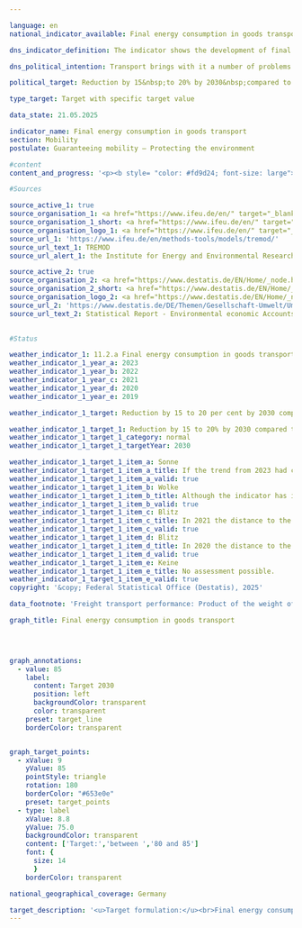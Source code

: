 ```yaml
---

language: en        
national_indicator_available: Final energy consumption in goods transport        

dns_indicator_definition: The indicator shows the development of final energy consumption for the domestic transport of goods by inland waterway, rail and road compared to the base year 2015.        

dns_political_intention: Transport brings with it a number of problems. For example, noise and air pollutants affect the quality of life, particularly in cities, and transport-related emissions contribute to climate change. The emission of harmful greenhouse gases (GHG) is closely linked to the energy consumed in transport.        

political_target: Reduction by 15&nbsp;to 20% by 2030&nbsp;compared to 2015        

type_target: Target with specific target value        

data_state: 21.05.2025        

indicator_name: Final energy consumption in goods transport        
section: Mobility        
postulate: Guaranteeing mobility – Protecting the environment        

#content         
content_and_progress: '<p><b style= "color: #fd9d24; font-size: large">11.2.a Final energy consumption in goods transport</b><br><br>This indicator represents the final energy consumption (FEC) resulting from the transport of goods within Germany. Final energy refers to the energy directly used in transport&nbsp;–&nbsp;such as petrol or diesel fuel. Transformation losses during the production of fuels, as well as potential transmission losses, are not taken into account. The underlying data is sourced from the TREMOD database (Transport Emission Model) developed by the Institute for Energy and Environmental Research (ifeu). This model is used to assess transport-related emissions and captures domestic fuel consumption, regardless of the place of refuelling. Air freight is excluded from the analysis due to its relatively minor share of total freight volume. Due to the definitional limitation to domestic FEC, the indicator reflects the effects of increasing international economic integration of Germany’s economy only to a limited extent.<br><br>In 2023, transport of goods accounted for 26.1%<sup>1</sup> of total transport-related final energy consumption. For the first time, FEC in this sector fell below 2015&nbsp;levels&nbsp;–&nbsp;representing a 3.4% decline compared to the base year. The politically defined goal is to reduce FEC in transport of goods by 15% to 20% between 2015&nbsp;and 2030. If recent trends continue, this target is likely to be met.<br><br>Transport of goods performance measures the quantity of goods transported over a given distance, based on data from the TREMOD database. Between 2015&nbsp;and 2021, the number of tonne-kilometres travelled rose by 8.4%, interrupted only by a brief decline in 2020. However, by 2023, transport performance had decreased again, remaining only 2.6% above the 2015&nbsp;level.<br><br>In addition to absolute energy consumption, FEC is also considered in relation to freight transport performance to provide insight into energy efficiency. In 2023, FEC per tonne-kilometre stood at 94.1% of the 2015&nbsp;value&nbsp;–&nbsp;the lowest level in eight years. FEC has declined across all modes of freight transport compared to 2015. The most significant reduction was recorded in inland waterways, with a decrease of 26.2%. In contrast, energy consumption in road freight transport dropped by only 2.8%, and by 1.1% in rail transport.<br><br><small><sup>1</sup> The sum of the shares of freight transport (indicator 11.2.a) and passenger transport (indicator <a href="https://dns-indikatoren.de/en/11-2-b/">11.2.b</a>) in total final energy consumption in transport does not add up to 100%. This deviation results from different definitions: While the energy consumption in passenger and freight transport is based on domestic consumption (source: TREMOD), the total final energy consumption in transport is based on domestic sales (source: AG Energiebilanzen).</small></p>'                

#Sources        

source_active_1: true
source_organisation_1: <a href="https://www.ifeu.de/en/" target="_blank" onclick="return confirm_alert('the Institute for Energy and Environmental Research Heidelberg', 'En')">Institute for Energy and Environmental Research Heidelberg</a>
source_organisation_1_short: <a href="https://www.ifeu.de/en/" target="_blank" onclick="return confirm_alert('the Institute for Energy and Environmental Research Heidelberg', 'En')">Institute for Energy and Environmental Research Heidelberg</a>
source_organisation_logo_1: <a href="https://www.ifeu.de/en/" target="_blank" onclick="return confirm_alert('the Institute for Energy and Environmental Research Heidelberg', 'En')"><img src="https://dns-indikatoren.de/public/OrgImgEn/ifeu.png" alt="Institute for Energy and Environmental Research Heidelberg" title=" Click here to visit the homepage of the organizationInstitute for Energy and Environmental Research Heidelberg" style="height:60px; width:148px; border:transparent"/></a>
source_url_1: 'https://www.ifeu.de/en/methods-tools/models/tremod/'
source_url_text_1: TREMOD
source_url_alert_1: the Institute for Energy and Environmental Research Heidelberg

source_active_2: true
source_organisation_2: <a href="https://www.destatis.de/EN/Home/_node.html" target="_blank">Federal Statistical Office</a>
source_organisation_2_short: <a href="https://www.destatis.de/EN/Home/_node.html" target="_blank">Federal Statistical Office</a>
source_organisation_logo_2: <a href="https://www.destatis.de/EN/Home/_node.html" target="_blank"><img src="https://dns-indikatoren.de/public/OrgImgEn/destatis.png" alt="Federal Statistical Office" title=" Click here to visit the homepage of the organizationFederal Statistical Office" style="height:60px; width:148px; border:transparent"/></a>
source_url_2: 'https://www.destatis.de/DE/Themen/Gesellschaft-Umwelt/Umwelt/UGR/verkehr-tourismus/_inhalt.html#sprg409790'
source_url_text_2: Statistical Report - Environmental economic Accounts (UGR) - Transport and environme (only available in German)
        

#Status        

weather_indicator_1: 11.2.a Final energy consumption in goods transport
weather_indicator_1_year_a: 2023
weather_indicator_1_year_b: 2022
weather_indicator_1_year_c: 2021
weather_indicator_1_year_d: 2020
weather_indicator_1_year_e: 2019

weather_indicator_1_target: Reduction by 15 to 20 per cent by 2030 compared to 2015

weather_indicator_1_target_1: Reduction by 15 to 20% by 2030 compared to 2015
weather_indicator_1_target_1_category: normal
weather_indicator_1_target_1_targetYear: 2030

weather_indicator_1_target_1_item_a: Sonne
weather_indicator_1_target_1_item_a_title: If the trend from 2023 had continued, the target value would have been reached or missed by less than 5% of the difference between the target value and the value at that time.
weather_indicator_1_target_1_item_a_valid: true
weather_indicator_1_target_1_item_b: Wolke
weather_indicator_1_target_1_item_b_title: Although the indicator has in 2022 been moving in the desired direction toward the target, if the trend had to continued, the target would have been missed in the target year by more than 20% of the difference between the target value and the value at that time.
weather_indicator_1_target_1_item_b_valid: true
weather_indicator_1_target_1_item_c: Blitz
weather_indicator_1_target_1_item_c_title: In 2021 the distance to the target was constantly high or had increased. Thus, the indicator did not develop in the desired direction.
weather_indicator_1_target_1_item_c_valid: true
weather_indicator_1_target_1_item_d: Blitz
weather_indicator_1_target_1_item_d_title: In 2020 the distance to the target was constantly high or had increased. Thus, the indicator did not develop in the desired direction.
weather_indicator_1_target_1_item_d_valid: true
weather_indicator_1_target_1_item_e: Keine
weather_indicator_1_target_1_item_e_title: No assessment possible.
weather_indicator_1_target_1_item_e_valid: true        
copyright: '&copy; Federal Statistical Office (Destatis), 2025'        

data_footnote: 'Freight transport performance: Product of the weight of the transported goods in tonnes (t) and the distance travelled in kilometres (km) during transport (generally only in Germany).'        

graph_title: Final energy consumption in goods transport        

        


graph_annotations:
  - value: 85
    label:
      content: Target 2030
      position: left
      backgroundColor: transparent
      color: transparent
    preset: target_line
    borderColor: transparent        


graph_target_points:
  - xValue: 9
    yValue: 85
    pointStyle: triangle
    rotation: 180
    borderColor: "#653e0e"
    preset: target_points
  - type: label
    xValue: 8.8
    yValue: 75.0
    backgroundColor: transparent
    content: ['Target:','between ','80 and 85']
    font: {
      size: 14
      }
    borderColor: transparent                

national_geographical_coverage: Germany        

target_description: '<u>Target formulation:</u><br>Final energy consumption in goods transport should be reduced to a maximum of 85% of the 2015&nbsp;level by 2030.<br><br><u>Assessment:</u><br>• For targets without a specific value but with a target interval, the weakest requirement (here: reduction to 85% of the 2015&nbsp;level) is used as the minimum politically defined target. Indicator 11.2.a has developed in the desired direction on average over the past six years. If this trend continues, the minimum requirement of 85% will be narrowly met. Indicator 11.2.a is therefore assessed as <b>sun</b> for 2023.<br><br><u>Data status at time of assessment:</u><br>21/05/2025<br><br><a href="https://dns-indikatoren.de/en/status"><img src="https://sdg-indikatoren.de/public/Wettersymbole/Sonne.png" title="If the trend from 2023&nbsp;had continued, the target value would have been reached or missed by less than 5% of the difference between the target value and the value at that time." alt="Weathersymbol: Sun"/></a>'        
---
```


